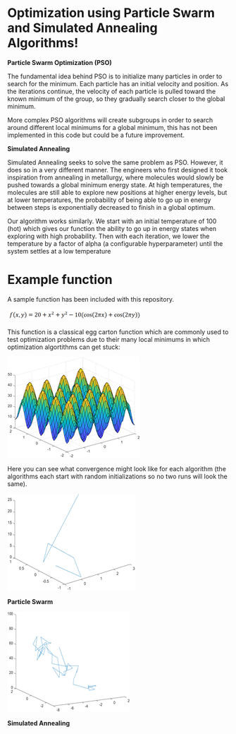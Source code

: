 # Optimization using Particle Swarm and Simulated Annealing Algorithms!

**Particle Swarm Optimization (PSO)**

The fundamental idea behind PSO is to initialize many particles in order to search for the minimum. Each particle has an initial velocity and position. As the iterations continue, the velocity of each particle is pulled toward the known minimum of the group, so they gradually search closer to the global minimum.

More complex PSO algorithms will create subgroups in order to search around different local minimums for a global minimum, this has not been implemented in this code but could be a future improvement.

**Simulated Annealing**

Simulated Annealing seeks to solve the same problem as PSO. However, it does so in a very different manner. The engineers who first designed it took inspiration from annealing in metallurgy, where molecules would slowly be pushed towards a global minimum energy state. At high temperatures, the molecules are still able to explore new positions at higher energy levels, but at lower temperatures, the probability of being able to go up in energy between steps is exponentially decreased to finish in a global optimum.

Our algorithm works similarly. We start with an initial temperature of 100 (hot) which gives our function the ability to go up in energy states when exploring with high probability. Then with each iteration, we lower the temperature by a factor of alpha (a configurable hyperparameter) until the system settles at a low temperature


# Example function

A sample function has been included with this repository.

![Sample Function](Images/function.png)

This function is a classical egg carton function which are commonly used to test optimization problems due to their many local minimums in which optimization algortithms can get stuck:

![Sample Function Plot](Images/ExFunct.png)

Here you can see what convergence might look like for each algorithm (the algorithms each start with random initializations so no two runs will look the same).

![Particle Swarm](Images/particleswarm.png)

**Particle Swarm**

![Simulated Annealing](Images/simulatedannealing.png)

**Simulated Annealing**

